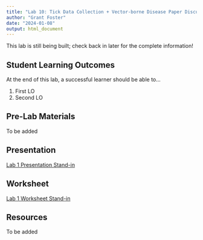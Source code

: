 ```yaml
---
title: "Lab 10: Tick Data Collection + Vector-borne Disease Paper Discussion"
author: "Grant Foster"
date: "2024-01-08"
output: html_document
---
```



This lab is still being built; check back in later for the complete information!

## Student Learning Outcomes

At the end of this lab, a successful learner should be able to…

1. First LO
2. Second LO

## Pre-Lab Materials
To be added

## Presentation
[Lab 1 Presentation Stand-in](/lab/lab4_immuneResponse/Lab1Notes.pdf)

## Worksheet
[Lab 1 Worksheet Stand-in](/lab/lab4_immuneResponse/531L_Lab1Notes.docx)

## Resources
To be added
